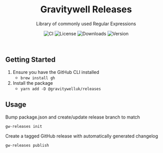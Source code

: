<h1 align="center">Gravitywell Releases</h1>
<p align="center">Library of commonly used Regular Expressions</p>
<p align="center">
  <img src="https://img.shields.io/github/workflow/status/GravitywellUK/packages/CI/master" alt="CI" />
  <img src="https://img.shields.io/github/license/gravitywelluk/packages" alt="License" />
  <img src="https://img.shields.io/npm/dm/@gravitywelluk/releases" alt="Downloads" />
  <img src="https://img.shields.io/npm/v/@gravitywelluk/releases" alt="Version" />
</p>
<br />

## Getting Started

1. Ensure you have the GitHub CLI installed
    - `brew install gh`
2. Install the package
    - `yarn add -D @gravitywelluk/releases`

## Usage

Bump package.json and create/update release branch to match
```bash
gw-releases init
```

Create a tagged GitHub release with automatically generated changelog
```bash
gw-releases publish
```
